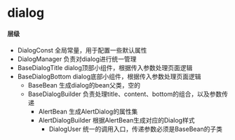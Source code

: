 # dialog

#### 层级

- DialogConst   全局常量，用于配置一些默认属性
- DialogManager     负责对dialog进行统一管理 
- BaseDialogTitle   dialog顶部小组件，根据传入参数处理页面逻辑
- BaseDialogBottom  dialog底部小组件，根据传入参数处理页面逻辑
    - BaseBean  生成dialog的bean父类，空的
    - BaseDialogBuilder 负责处理title、content、bottom的组合，以及参数传递
        - AlertBean 生成AlertDialog的属性集
        - AlertDialogBuilder    根据AlertBean生成对应的Dialog样式
            - DialogUser    统一的调用入口，传递参数必须是BaseBean的子类


